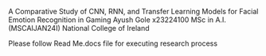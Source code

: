 A Comparative Study of CNN, RNN, and Transfer Learning Models for Facial Emotion Recognition in Gaming
               Ayush Gole
               x23224100
           MSc in A.I. (MSCAIJAN24I)
          National College of Ireland

Please follow Read  Me.docs file for executing research process
